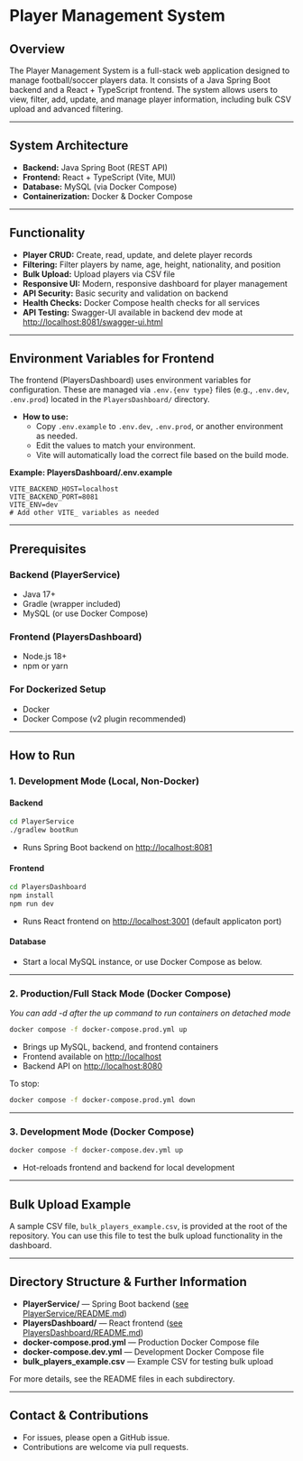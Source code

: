 # Player Management System

## Overview

The Player Management System is a full-stack web application designed to manage football/soccer players data. It consists of a Java Spring Boot backend and a React + TypeScript frontend. The system allows users to view, filter, add, update, and manage player information, including bulk CSV upload and advanced filtering.

---

## System Architecture

- **Backend:** Java Spring Boot (REST API)
- **Frontend:** React + TypeScript (Vite, MUI)
- **Database:** MySQL (via Docker Compose)
- **Containerization:** Docker & Docker Compose

---

## Functionality

- **Player CRUD:** Create, read, update, and delete player records
- **Filtering:** Filter players by name, age, height, nationality, and position
- **Bulk Upload:** Upload players via CSV file
- **Responsive UI:** Modern, responsive dashboard for player management
- **API Security:** Basic security and validation on backend
- **Health Checks:** Docker Compose health checks for all services
- **API Testing:** Swagger-UI available in backend dev mode at [http://localhost:8081/swagger-ui.html](http://localhost:8081/swagger-ui.html)

---

## Environment Variables for Frontend

The frontend (PlayersDashboard) uses environment variables for configuration. These are managed via `.env.{env type}` files (e.g., `.env.dev`, `.env.prod`) located in the `PlayersDashboard/` directory.

- **How to use:**
  - Copy `.env.example` to `.env.dev`, `.env.prod`, or another environment as needed.
  - Edit the values to match your environment.
  - Vite will automatically load the correct file based on the build mode.

**Example: PlayersDashboard/.env.example**

```env
VITE_BACKEND_HOST=localhost
VITE_BACKEND_PORT=8081
VITE_ENV=dev
# Add other VITE_ variables as needed
```

---

## Prerequisites

### Backend (PlayerService)

- Java 17+
- Gradle (wrapper included)
- MySQL (or use Docker Compose)

### Frontend (PlayersDashboard)

- Node.js 18+
- npm or yarn

### For Dockerized Setup

- Docker
- Docker Compose (v2 plugin recommended)

---

## How to Run

### 1. **Development Mode (Local, Non-Docker)**

#### Backend

```bash
cd PlayerService
./gradlew bootRun
```

- Runs Spring Boot backend on [http://localhost:8081](http://localhost:8081)

#### Frontend

```bash
cd PlayersDashboard
npm install
npm run dev
```

- Runs React frontend on [http://localhost:3001](http://localhost:3001) (default applicaton port)

#### Database

- Start a local MySQL instance, or use Docker Compose as below.

---

### 2. **Production/Full Stack Mode (Docker Compose)**

_You can add -d after the up command to run containers on detached mode_

```bash
docker compose -f docker-compose.prod.yml up
```

- Brings up MySQL, backend, and frontend containers
- Frontend available on [http://localhost](http://localhost)
- Backend API on [http://localhost:8080](http://localhost:8080)

To stop:

```bash
docker compose -f docker-compose.prod.yml down
```

---

### 3. **Development Mode (Docker Compose)**

```bash
docker compose -f docker-compose.dev.yml up
```

- Hot-reloads frontend and backend for local development

---

## Bulk Upload Example

A sample CSV file, `bulk_players_example.csv`, is provided at the root of the repository. You can use this file to test the bulk upload functionality in the dashboard.

---

## Directory Structure & Further Information

- **PlayerService/** — Spring Boot backend ([see PlayerService/README.md](PlayerService/README.md))
- **PlayersDashboard/** — React frontend ([see PlayersDashboard/README.md](PlayersDashboard/README.md))
- **docker-compose.prod.yml** — Production Docker Compose file
- **docker-compose.dev.yml** — Development Docker Compose file
- **bulk_players_example.csv** — Example CSV for testing bulk upload

For more details, see the README files in each subdirectory.

---

## Contact & Contributions

- For issues, please open a GitHub issue.
- Contributions are welcome via pull requests.
